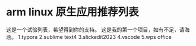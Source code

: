 # arm linux 原生应用推荐列表
这是一个试验列表，希望得到你的支持。
这是我的第一个项目，如有不足，请海涵。
1.typora
2.sublime text4
3.slickedit2023
4.vscode
5.wps office